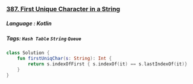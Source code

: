 ### [387. First Unique Character in a String](https://leetcode.com/problems/first-unique-character-in-a-string/?envType=study-plan&id=data-structure-i)

##### Language : Kotlin

##### Tags: `Hash Table` `String` `Queue`

```kotlin
class Solution {
    fun firstUniqChar(s: String): Int {
        return s.indexOfFirst { s.indexOf(it) == s.lastIndexOf(it)}
    }
}
```

